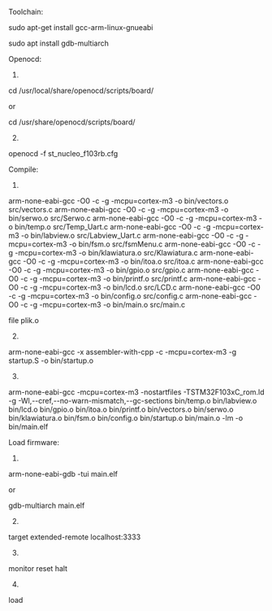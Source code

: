 Toolchain:

sudo apt-get install gcc-arm-linux-gnueabi

sudo apt install gdb-multiarch

Openocd:

1)

cd /usr/local/share/openocd/scripts/board/

or

cd /usr/share/openocd/scripts/board/

2)

openocd -f st_nucleo_f103rb.cfg

Compile:

1)

arm-none-eabi-gcc -O0 -c -g -mcpu=cortex-m3 -o bin/vectors.o src/vectors.c
arm-none-eabi-gcc -O0 -c -g -mcpu=cortex-m3 -o bin/serwo.o src/Serwo.c
arm-none-eabi-gcc -O0 -c -g -mcpu=cortex-m3 -o bin/temp.o src/Temp_Uart.c
arm-none-eabi-gcc -O0 -c -g -mcpu=cortex-m3 -o bin/labview.o src/Labview_Uart.c
arm-none-eabi-gcc -O0 -c -g -mcpu=cortex-m3 -o bin/fsm.o src/fsmMenu.c
arm-none-eabi-gcc -O0 -c -g -mcpu=cortex-m3 -o bin/klawiatura.o src/Klawiatura.c
arm-none-eabi-gcc -O0 -c -g -mcpu=cortex-m3 -o bin/itoa.o src/itoa.c
arm-none-eabi-gcc -O0 -c -g -mcpu=cortex-m3 -o bin/gpio.o src/gpio.c 
arm-none-eabi-gcc -O0 -c -g -mcpu=cortex-m3 -o bin/printf.o src/printf.c
arm-none-eabi-gcc -O0 -c -g -mcpu=cortex-m3 -o bin/lcd.o src/LCD.c
arm-none-eabi-gcc -O0 -c -g -mcpu=cortex-m3 -o bin/config.o src/config.c
arm-none-eabi-gcc -O0 -c -g -mcpu=cortex-m3 -o bin/main.o src/main.c  

file plik.o 

2)

arm-none-eabi-gcc -x assembler-with-cpp -c -mcpu=cortex-m3 -g  startup.S -o bin/startup.o

3)

arm-none-eabi-gcc -mcpu=cortex-m3 -nostartfiles -TSTM32F103xC_rom.ld -g -Wl,--cref,--no-warn-mismatch,--gc-sections bin/temp.o bin/labview.o bin/lcd.o bin/gpio.o bin/itoa.o bin/printf.o bin/vectors.o bin/serwo.o bin/klawiatura.o bin/fsm.o bin/config.o  bin/startup.o bin/main.o -lm -o bin/main.elf


Load firmware:

1)

arm-none-eabi-gdb -tui main.elf

or

gdb-multiarch main.elf

2)

target extended-remote localhost:3333

3)

monitor reset halt

4)

load
